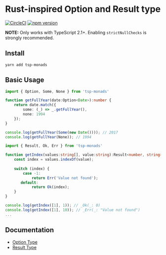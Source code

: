 # Rust-inspired Option and Result type

[![CircleCI](https://circleci.com/gh/Threestup/monads.svg?style=svg)](https://circleci.com/gh/Threestup/monads)
[![npm version](https://badge.fury.io/js/tsp-monads.svg)](https://badge.fury.io/js/tsp-monads)

**NOTE:** Only works with TypeScript 2.1+. Enabling `strictNullChecks` is strongly recommended.

## Install

```
yarn add tsp-monads
```

## Basic Usage

```typescript
import { Option, Some, None } from 'tsp-monads'

function getFullYear(date:Option<Date>):number {
    return date.match({
        some: (_) => _.getFullYear(),
        none: 1994
    });
}

console.log(getFullYear(Some(new Date()))); // 2017
console.log(getFullYear(None)); // 1994
```

```typescript
import { Result, Ok, Err } from 'tsp-monads'

function getIndex(values:string[], value:string):Result<number, string> {
    const index = values.indexOf(value);
    
    switch (index) {
        case -1:
            return Err('Value not found');
       default:
            return Ok(index);
    }
}

console.log(getIndex([1], 1)); // _Ok(_: 0)
console.log(getIndex([1], 10)); // _Err(_: "Value not found")
...
```

## Documentation

- [Option Type](https://github.com/threestup/monads/tree/master/src/Option)
- [Result Type](https://github.com/threestup/monads/tree/master/src/Result)
